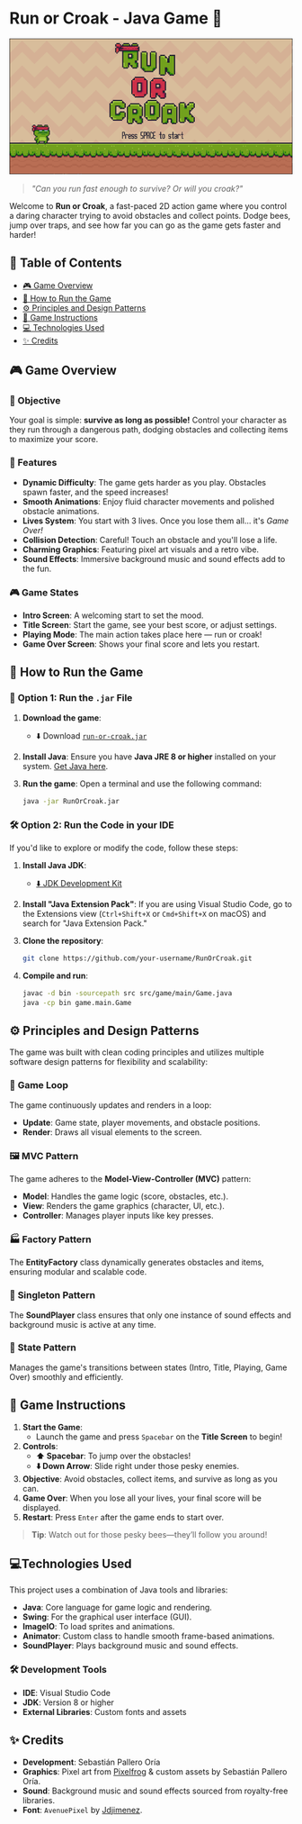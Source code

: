 #  **Run or Croak** - Java Game  🐸 

![Game Screenshot](/src/resources/sprites/sc-001.png)
> *"Can you run fast enough to survive? Or will you croak?"*

Welcome to **Run or Croak**, a fast-paced 2D action game where you control a daring character trying to avoid obstacles and collect points. Dodge bees, jump over traps, and see how far you can go as the game gets faster and harder!




## 🌟 **Table of Contents**
- [🎮 Game Overview](#-game-overview)
- [🚀 How to Run the Game](#-how-to-run-the-game)
- [⚙️ Principles and Design Patterns](#️-principles-and-design-patterns)
- [📜 Game Instructions](#-game-instructions)
- [💻 Technologies Used](#-technologies-used)
- [✨ Credits](#-credits)



## 🎮 Game Overview

### 🎯 Objective

Your goal is simple: **survive as long as possible!** Control your character as they run through a dangerous path, dodging obstacles and collecting items to maximize your score. 

### 🐸 Features

- **Dynamic Difficulty**: The game gets harder as you play. Obstacles spawn faster, and the speed increases!
- **Smooth Animations**: Enjoy fluid character movements and polished obstacle animations.
- **Lives System**: You start with 3 lives. Once you lose them all... it's *Game Over!*
- **Collision Detection**: Careful! Touch an obstacle and you'll lose a life.
- **Charming Graphics**: Featuring pixel art visuals and a retro vibe.
- **Sound Effects**: Immersive background music and sound effects add to the fun.

### 🎮 Game States

- **Intro Screen**: A welcoming start to set the mood.
- **Title Screen**: Start the game, see your best score, or adjust settings.
- **Playing Mode**: The main action takes place here — run or croak!
- **Game Over Screen**: Shows your final score and lets you restart.


## 🚀 How to Run the Game

### 🔗 **Option 1: Run the `.jar` File**
1. **Download the game**:
   - ⬇️ Download [`run-or-croak.jar`](https://github.com/Sebaspallero/run-or-croak/raw/development/run-or-croak.jar)
2. **Install Java**: Ensure you have **Java JRE 8 or higher** installed on your system. [Get Java here](https://www.oracle.com/java/technologies/javase-downloads.html).
3. **Run the game**:
   Open a terminal and use the following command:

   ```bash
   java -jar RunOrCroak.jar
   ```
### 🛠️ Option 2: Run the Code in your IDE
If you'd like to explore or modify the code, follow these steps:

1. **Install Java JDK**: 
    - [⬇️ JDK Development Kit](https://www.oracle.com/java/technologies/downloads/?er=221886)

2. **Install "Java Extension Pack"**: If you are using Visual Studio Code, go to the Extensions view (`Ctrl+Shift+X` or `Cmd+Shift+X` on macOS) and search for "Java Extension Pack." 

2. **Clone the repository**:

   ```bash
   git clone https://github.com/your-username/RunOrCroak.git
   ```

3. **Compile and run**:
   ```bash
   javac -d bin -sourcepath src src/game/main/Game.java
   java -cp bin game.main.Game
   ```
## ⚙️ Principles and Design Patterns

The game was built with clean coding principles and utilizes multiple software design patterns for flexibility and scalability:

### 🔁 **Game Loop**
The game continuously updates and renders in a loop:
- **Update**: Game state, player movements, and obstacle positions.
- **Render**: Draws all visual elements to the screen.

### 🖼️ **MVC Pattern**
The game adheres to the **Model-View-Controller (MVC)** pattern:
- **Model**: Handles the game logic (score, obstacles, etc.).
- **View**: Renders the game graphics (character, UI, etc.).
- **Controller**: Manages player inputs like key presses.

### 🏭 **Factory Pattern**
The **EntityFactory** class dynamically generates obstacles and items, ensuring modular and scalable code.

### 🎵 **Singleton Pattern**
The **SoundPlayer** class ensures that only one instance of sound effects and background music is active at any time.

### 📜 **State Pattern**
Manages the game's transitions between states (Intro, Title, Playing, Game Over) smoothly and efficiently.

## 📜 **Game Instructions**

1. **Start the Game**: 
   - Launch the game and press `Spacebar` on the **Title Screen** to begin!
2. **Controls**:
   - **⬆️ Spacebar**: To jump over the obstacles!
   - **⬇️ Down Arrow**: Slide right under those pesky enemies.
3. **Objective**: Avoid obstacles, collect items, and survive as long as you can.
4. **Game Over**: When you lose all your lives, your final score will be displayed.
5. **Restart**: Press `Enter` after the game ends to start over.

>**Tip**: Watch out for those pesky bees—they’ll follow you around!



## 💻Technologies Used

This project uses a combination of Java tools and libraries:

- **Java**: Core language for game logic and rendering.
- **Swing**: For the graphical user interface (GUI).
- **ImageIO**: To load sprites and animations.
- **Animator**: Custom class to handle smooth frame-based animations.
- **SoundPlayer**: Plays background music and sound effects.

### 🛠️ Development Tools
- **IDE**: Visual Studio Code
- **JDK**: Version 8 or higher
- **External Libraries**: Custom fonts and assets

## ✨ **Credits**

- **Development**: Sebastián Pallero Oría
- **Graphics**: Pixel art from [Pixelfrog](https://pixelfrog-assets.itch.io/) & custom assets by Sebastián Pallero Oría.
- **Sound**: Background music and sound effects sourced from royalty-free libraries.
- **Font**: `AvenuePixel` by [Jdjimenez](https://jdjimenez.itch.io/).

